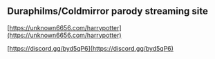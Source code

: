 ## Duraphilms/Coldmirror parody streaming site

[https://unknown6656.com/harrypotter](https://unknown6656.com/harrypotter)

[https://discord.gg/byd5qP6](https://discord.gg/byd5qP6)

